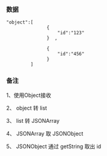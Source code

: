 
### 数据

    "object":[
    			   {
    			       "id":"123"
    			   }  ,
    			   
    			   {
                       "id":"456"
                   }  
    		 ]


### 备注

1、使用Object接收

2、 object 转 list

3、 list 转 JSONArray

4、 JSONArray 取 JSONObject

5、 JSONObject 通过 getString 取出 id

